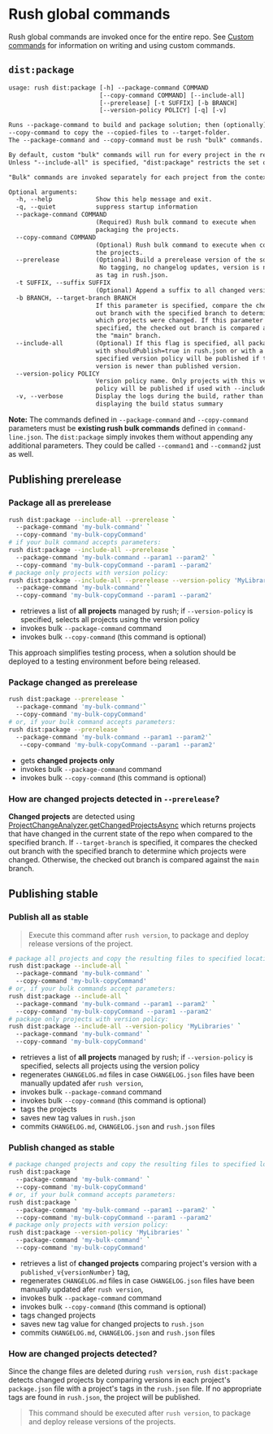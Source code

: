 ﻿# Rush global commands

Rush global commands are invoked once for the entire repo.
See [Custom commands](https://rushjs.io/pages/maintainer/custom_commands/) for information on writing and using custom commands.

## `dist:package`

```txt
usage: rush dist:package [-h] --package-command COMMAND
                         [--copy-command COMMAND] [--include-all]
                         [--prerelease] [-t SUFFIX] [-b BRANCH]
                         [--version-policy POLICY] [-q] [-v]

Runs --package-command to build and package solution; then (optionally) runs
--copy-command to copy the --copied-files to --target-folder.
The --package-command and --copy-command must be rush "bulk" commands.

By default, custom "bulk" commands will run for every project in the repo, according to the dependency graph (similar to how "rush build" works).
Unless "--include-all" is specified, "dist:package" restricts the set of projects using the "--only" parameter. The target projects are detected based on each project's version number (package.json) and corresponding project tag in rush.json.

"Bulk" commands are invoked separately for each project from the context of the project. If "--target-folder" is a relative path, the folder will be created under each project's folder. To save the packages in one shared location, specify absolute path.

Optional arguments:
  -h, --help            Show this help message and exit.
  -q, --quiet           suppress startup information
  --package-command COMMAND
                        (Required) Rush bulk command to execute when
                        packaging the projects.
  --copy-command COMMAND
                        (Optional) Rush bulk command to execute when copying
                        the projects.
  --prerelease          (Optional) Build a prerelease version of the solution.
                         No tagging, no changelog updates, version is not set
                        as tag in rush.json.
  -t SUFFIX, --suffix SUFFIX
                        (Optional) Append a suffix to all changed versions.
  -b BRANCH, --target-branch BRANCH
                        If this parameter is specified, compare the checked
                        out branch with the specified branch to determine
                        which projects were changed. If this parameter is not
                        specified, the checked out branch is compared against
                        the "main" branch.
  --include-all         (Optional) If this flag is specified, all packages
                        with shouldPublish=true in rush.json or with a
                        specified version policy will be published if their
                        version is newer than published version.
  --version-policy POLICY
                        Version policy name. Only projects with this version
                        policy will be published if used with --include-all.
  -v, --verbose         Display the logs during the build, rather than just
                        displaying the build status summary

```

**Note:** The commands defined in `--package-command` and `--copy-command` parameters must be **existing rush bulk commands** defined in `command-line.json`.
The `dist:package` simply invokes them without appending any additional parameters. They could be called `--command1` and `--command2` just as well.

## Publishing prerelease

### Package all as prerelease

```bash
rush dist:package --include-all --prerelease `
  --package-command 'my-bulk-command' `
  --copy-command 'my-bulk-copyCommand'
# if your bulk command accepts parameters:
rush dist:package --include-all --prerelease `
  --package-command 'my-bulk-command --param1 --param2' `
  --copy-command 'my-bulk-copyCommand --param1 --param2'
# package only projects with version policy:
rush dist:package --include-all --prerelease --version-policy 'MyLibraries' `
  --package-command 'my-bulk-command' `
  --copy-command 'my-bulk-copyCommand --param1 --param2'
```

- retrieves a list of **all projects** managed by rush; if `--version-policy` is specified, selects all projects using the version policy
- invokes bulk `--package-command` command
- invokes bulk `--copy-command` (this command is optional)

This approach simplifies testing process, when a solution should be deployed to a testing environment before being released.

### Package changed as prerelease

```bash
rush dist:package --prerelease `
  --package-command 'my-bulk-command'`
  --copy-command 'my-bulk-copyCommand'
# or, if your bulk command accepts parameters:
rush dist:package --prerelease `
  --package-command 'my-bulk-command --param1 --param2'`
   --copy-command 'my-bulk-copyCommand --param1 --param2'
```

- gets **changed projects only**
- invokes bulk `--package-command` command
- invokes bulk `--copy-command` (this command is optional)

### How are changed projects detected in `--prerelease`?

**Changed projects** are detected using [ProjectChangeAnalyzer.getChangedProjectsAsync](https://api.rushstack.io/pages/rush-lib.projectchangeanalyzer.getchangedprojectsasync/) which returns projects that have changed in the current state of the repo when compared to the specified branch.
If `--target-branch` is specified, it compares the checked out branch with the specified branch to determine which projects were changed. Otherwise, the checked out branch is compared against the `main` branch.

## Publishing stable

### Publish all as stable

>Execute this command after `rush version`, to package and deploy release versions of the project.

```bash
# package all projects and copy the resulting files to specified location
rush dist:package --include-all `
  --package-command 'my-bulk-command' `
  --copy-command 'my-bulk-copyCommand'
# or, if your bulk commands accept parameters:
rush dist:package --include-all `
  --package-command 'my-bulk-command --param1 --param2' `
  --copy-command 'my-bulk-copyCommand --param1 --param2'
# package only projects with version policy:
rush dist:package --include-all --version-policy 'MyLibraries' `
  --package-command 'my-bulk-command' `
  --copy-command 'my-bulk-copyCommand'
```

- retrieves a list of **all projects** managed by rush; if `--version-policy` is specified, selects all projects using the version policy
- regenerates `CHANGELOG.md` files in case `CHANGELOG.json` files have been manually updated afer `rush version`,
- invokes bulk `--package-command` command
- invokes bulk `--copy-command` (this command is optional)
- tags the projects
- saves new tag values in `rush.json`
- commits `CHANGELOG.md`, `CHANGELOG.json` and `rush.json` files

### Publish changed as stable

```bash
# package changed projects and copy the resulting files to specified location
rush dist:package `
  --package-command 'my-bulk-command' `
  --copy-command 'my-bulk-copyCommand'
# or, if your bulk command accepts parameters:
rush dist:package `
  --package-command 'my-bulk-command --param1 --param2' `
  --copy-command 'my-bulk-copyCommand --param1 --param2'
# package only projects with version policy:
rush dist:package --version-policy 'MyLibraries' `
  --package-command 'my-bulk-command' `
  --copy-command 'my-bulk-copyCommand'
```

- retrieves a list of **changed projects** comparing project's version with a  `published_v{versionNumber}` tag,
- regenerates `CHANGELOG.md` files in case `CHANGELOG.json` files have been manually updated afer `rush version`,
- invokes bulk `--package-command` command
- invokes bulk `--copy-command` (this command is optional)
- tags changed projects
- saves new tag value for changed projects to `rush.json`
- commits `CHANGELOG.md`, `CHANGELOG.json` and `rush.json` files

### How are changed projects detected?

Since the change files are deleted during `rush version`, `rush dist:package` detects changed projects by comparing versions in each project's `package.json` file with a project's tags in the `rush.json` file. If no appropriate tags are found in `rush.json`, the project will be published.

> This command should be executed after `rush version`, to package and deploy release versions of the projects.
